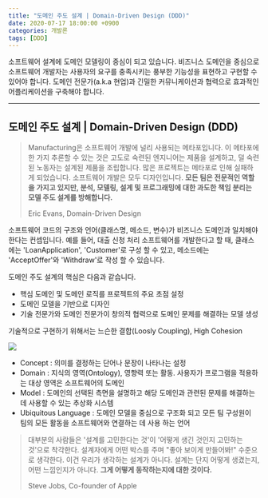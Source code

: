 ```yaml
---
title: "도메인 주도 설계 | Domain-Driven Design (DDD)"
date: 2020-07-17 18:00:00 +0900
categories: 개발론
tags: [DDD]
---
```

소프트웨어 설계에 도메인 모델링이 중심이 되고 있습니다. 비즈니스 도메인을 중심으로 소프트웨어 개발자는 사용자의 요구를 충족시키는 풍부한 기능성을 표현하고 구현할 수 있어야 합니다. 도메인 전문가(a.k.a 현업)과 긴밀한 커뮤니케이션과 협력으로 효과적인 어플리케이션을 구축해야 합니다.

---

## 도메인 주도 설계 | Domain-Driven Design (DDD)

> Manufacturing은 소프트웨어 개발에 널리 사용되는 메타포입니다. 이 메타포에 한 가지 추론할 수 있는 것은 고도로 숙련된 엔지니어는 제품을 설계하고, 덜 숙련된 노동자는 설계된 제품을 조립합니다. 많은 프로젝트는 메타포로 인해 실패하게 되었습니다. 소프트웨어 개발은 모두 디자인입니다. **모든 팀은 전문적인 역할을 가지고 있지만, 분석, 모델링, 설계 및 프로그래밍에 대한 과도한 책임 분리는 모델 주도 설계를 방해합니다.**
>
> Eric Evans, Domain-Driven Design

소프트웨어 코드의 구조와 언어(클래스명, 메소드, 변수)가 비즈니스 도메인과 일치해야 한다는 컨셉입니다. 예를 들어, 대출 신청 처리 소프트웨어를 개발한다고 할 때, 클래스에는 'LoanApplication', 'Customer'로 구성 할 수 있고, 메소드에는 'AcceptOffer'와 'Withdraw'로 작성 할 수 있습니다.  

도메인 주도 설계의 핵심은 다음과 같습니다.

- 핵심 도메인 및 도메인 로직를 프로젝트의 주요 초점 설정
- 도메인 모델을 기반으로 디자인
- 기술 전문가와 도메인 전문가이 창의적 협력으로 도메인 문제를 해결하는 모델 생성

기술적으로 구현하기 위해서는 느슨한 결합(Loosly Coupling), High Cohesion

![](https://upload.wikimedia.org/wikipedia/commons/7/73/Maintaining_Model_Integrity.png)

- Concept : 의미를 결정하는 단어나 문장이 나타나는 설정
- Domain : 지식의 영역(Ontology), 영향력 또는 활동. 사용자가 프로그램을 적용하는 대상 영역은 소프트웨어의 도메인
- Model : 도메인의 선택된 측면을 설명하고 해당 도메인과 관련된 문제를 해결하는데 사용할 수 있는 추상화 시스템
- Ubiquitous Language : 도메인 모델을 중심으로 구조화 되고 모든 팀 구성원이 팀의 모든 활동을 소프트웨어와 연결하는 데 사용 하는 언어



> 대부분의 사람들은 '설계를 고민한다는 것'이 '어떻게 생긴 것인지 고민하는 것'으로 착각한다. 설계자에게 어떤 박스를 주며 "좋아 보이게 만들어봐!" 수준으로 생각한다. 이건 우리가 생각하는 설계가 아니다. 설계는 단지 어떻게 생겼는지, 어떤 느낌인지가 아니다. **그게 어떻게 동작하는지에 대한 것이다.**
>
> Steve Jobs, Co-founder of Apple 
